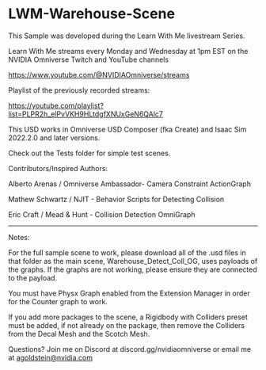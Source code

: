 # LWM-Warehouse-Scene
This Sample was developed during the Learn With Me livestream Series.

Learn With Me streams every Monday and Wednesday at 1pm EST on the NVIDIA Omniverse Twitch and YouTube channels

https://www.youtube.com/@NVIDIAOmniverse/streams

Playlist of the previously recorded streams:

https://youtube.com/playlist?list=PLPR2h_elPvVKH9HLtdgfXNUxGeN6QAlc7


This USD works in Omniverse USD Composer (fka Create) and Isaac Sim 2022.2.0 and later versions.

Check out the Tests folder for simple test scenes.

Contributors/Inspired Authors:

Alberto Arenas / Omniverse Ambassador- Camera Constraint ActionGraph

Mathew Schwartz / NJIT - Behavior Scripts for Detecting Collision

Eric Craft / Mead & Hunt - Collision Detection OmniGraph


____________________________________________
Notes:

For the full sample scene to work, please download all of the .usd files in that folder as the main scene, Warehouse_Detect_Coll_OG, uses payloads of the graphs. If the graphs are not working, please ensure they are connected to the payload. 

You must have Physx Graph enabled from the Extension Manager in order for the Counter graph to work.

If you add more packages to the scene, a Rigidbody with Colliders preset must be added, if not already on the package, then remove the Colliders from the Decal Mesh and the Scotch Mesh. 


Questions? Join me on Discord at discord.gg/nvidiaomniverse or email me at agoldstein@nvidia.com